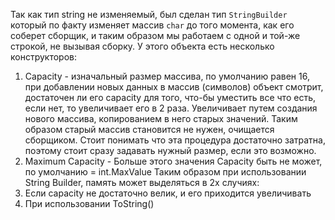 Так как тип string не изменяемый, был сделан тип `StringBuilder` который по факту изменяет массив `char` до того момента, как его соберет сборщик, и таким образом мы работаем с одной и той-же строкой, не вызывая сборку.
У этого объекта есть несколько конструкторов:
1) Capacity - изначальный размер массива, по умолчанию равен 16, при добавлении новых данных в массив (символов) объект смотрит, достаточен ли его capacity для того, что-бы уместить все что есть, если нет, то увеличивает его в 2 раза. Увеличивает путем создания нового массива, копированием в него старых значений. Таким образом старый массив становится не нужен, очищается сборщиком. Стоит понимать что эта процедура достаточно затратна, поэтому стоит сразу задавать нужный размер, если это возможно.
2) Maximum Capacity - Больше этого значения Capacity быть не может, по умолчанию = int.MaxValue
Таким образом при использовании String Builder, память может выделяться в 2х случиях:
1) Если capacity не достаточно велик, и его приходится увеличивать
2) При использовании ToString()

